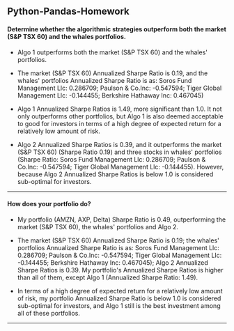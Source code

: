 ## Python-Pandas-Homework

#### Determine whether the algorithmic strategies outperform both the market (S&P TSX 60) and the whales portfolios.

- Algo 1 outperforms both the market (S&P TSX 60) and the whales' portfolios.  

- The market (S&P TSX 60) Annualized Sharpe Ratio is 0.19, and the whales' portfolios Annualized Sharpe Ratio is as: Soros Fund Management Llc: 0.286709; Paulson & Co.Inc: -0.547594; Tiger Global Management Llc: -0.144455; Berkshire Hathaway Inc: 0.467045)

- Algo 1 Annualized Sharpe Ratios is 1.49, more significant than 1.0. It not only outperforms other portfolios, but Algo 1 is also deemed acceptable to good for investors in terms of a high degree of expected return for a relatively low amount of risk.

- Algo 2 Annualized Sharpe Ratios is 0.39, and it outperforms the market (S&P TSX 60)  (Sharpe Ratio 0.19) and three stocks in whales' portfolios (Sharpe Ratio: Soros Fund Management Llc:  0.286709; Paulson & Co.Inc: -0.547594; Tiger Global Management Llc:  -0.144455). However, because Algo 2 Annualized Sharpe Ratios is below 1.0 is considered sub-optimal for investors.
 
---------------


#### How does your portfolio do?

- My portfolio (AMZN, AXP, Delta) Sharpe Ratio is 0.49, outperforming the market (S&P TSX 60), the whales' portfolios and Algo 2.

- The market (S&P TSX 60) Annualized Sharpe Ratio is 0.19; the whales' portfolios Annualized Sharpe Ratio is as: Soros Fund Management Llc: 0.286709; Paulson & Co.Inc: -0.547594; Tiger Global Management Llc: -0.144455; Berkshire Hathaway Inc: 0.467045); Algo 2 Annualized Sharpe Ratios is 0.39. My portfolio's Annualized Sharpe Ratios is higher than all of them, except Algo 1 (Annualized Sharpe Ratio: 1.49).

- In terms of a high degree of expected return for a relatively low amount of risk, my portfolio Annualized Sharpe Ratio is below 1.0 is considered sub-optimal for investors, and Algo 1 still is the best investment among all of these portfolios.

---------------
